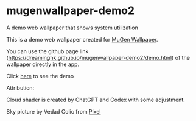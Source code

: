 # mugenwallpaper-demo2
A demo web wallpaper that shows system utilization

This is a demo web wallpaper created for [MuGen Wallpaper](https://www.mugenwallpaper.com).

You can use the github page link (https://dreaminghk.github.io/mugenwallpaper-demo2/demo.html) of the wallpaper directly in the app.

Click [here](https://dreaminghk.github.io/mugenwallpaper-demo2/demo.html) to see the demo

Attribution:

Cloud shader is created by ChatGPT and Codex with some adjustment.

Sky picture by Vedad Colic from [Pixel](https://www.pexels.com/photo/white-clothes-under-blue-sky-577279/)